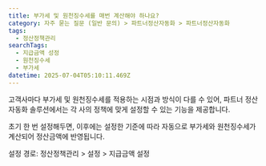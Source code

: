 ```yaml
---
title: 부가세 및 원천징수세를 매번 계산해야 하나요?
category: 자주 묻는 질문 (일반 문의) > 파트너정산자동화 > 파트너정산자동화
tags:
  - 정산정책관리
searchTags:
  - 지급금액 성정
  - 원천징수세
  - 부가세
datetime: 2025-07-04T05:10:11.469Z
---
```


고객사마다 부가세 및 원천징수세를 적용하는 시점과 방식이 다를 수 있어, 파트너 정산자동화 솔루션에서는 각 사의 정책에 맞게 설정할 수 있는 기능을 제공합니다.

초기 한 번 설정해두면, 이후에는 설정한 기준에 따라 자동으로 부가세와 원천징수세가 계산되어 정산금액에 반영됩니다.

설정 경로: 정산정책관리 > 설정 > 지급금액 설정

